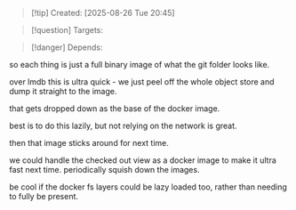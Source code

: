 
>[!tip] Created: [2025-08-26 Tue 20:45]

>[!question] Targets: 

>[!danger] Depends: 

so each thing is just a full binary image of what the git folder looks like.

over lmdb this is ultra quick - we just peel off the whole object store and dump it straight to the image.

that gets dropped down as the base of the docker image.

best is to do this lazily, but not relying on the network is great.

then that image sticks around for next time.

we could handle the checked out view as a docker image to make it ultra fast next time.
periodically squish down the images.

be cool if the docker fs layers could be lazy loaded too, rather than needing to fully be present.